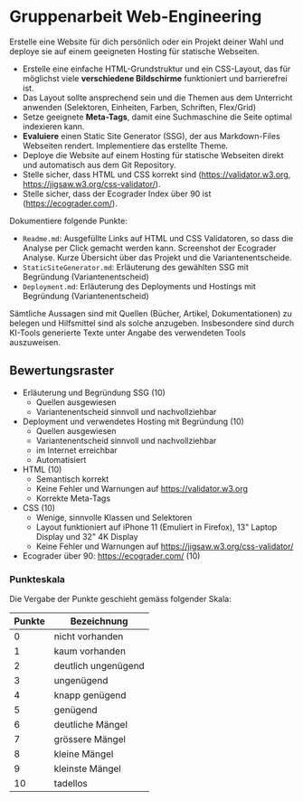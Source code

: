 # Gruppenarbeit Web-Engineering

Erstelle eine Website für dich persönlich oder ein Projekt deiner Wahl und deploye sie auf einem geeigneten Hosting für
statische Webseiten.

- Erstelle eine einfache HTML-Grundstruktur und ein CSS-Layout, das für möglichst viele **verschiedene Bildschirme**
  funktioniert und barrierefrei ist.
- Das Layout sollte ansprechend sein und die Themen aus dem Unterricht anwenden (Selektoren, Einheiten, Farben,
  Schriften, Flex/Grid)
- Setze geeignete **Meta-Tags**, damit eine Suchmaschine die Seite optimal indexieren kann.
- **Evaluiere** einen Static Site Generator (SSG), der aus Markdown-Files Webseiten rendert. Implementiere das erstellte
  Theme.
- Deploye die Website auf einem Hosting für statische Webseiten direkt und automatisch aus dem Git Repository.
- Stelle sicher, dass HTML und CSS korrekt sind (https://validator.w3.org, https://jigsaw.w3.org/css-validator/).
- Stelle sicher, dass der Ecograder Index über 90 ist (https://ecograder.com/).

Dokumentiere folgende Punkte:

- `Readme.md`: Ausgefüllte Links auf HTML und CSS Validatoren, so dass die Analyse per Click gemacht werden kann.
  Screenshot der Ecograder Analyse. Kurze Übersicht über das Projekt und die Variantenentscheide.
- `StaticSiteGenerator.md`: Erläuterung des gewählten SSG mit Begründung (Variantenentscheid)
- `Deployment.md`: Erläuterung des Deployments und Hostings mit Begründung (Variantenentscheid)

Sämtliche Aussagen sind mit Quellen (Bücher, Artikel, Dokumentationen) zu belegen und Hilfsmittel sind als solche
anzugeben. Insbesondere sind durch KI-Tools generierte Texte unter Angabe des verwendeten Tools auszuweisen.

## Bewertungsraster

- Erläuterung und Begründung SSG (10)
    - Quellen ausgewiesen
    - Variantenentscheid sinnvoll und nachvollziehbar
- Deployment und verwendetes Hosting mit Begründung (10)
    - Quellen ausgewiesen
    - Variantenentscheid sinnvoll und nachvollziehbar
    - im Internet erreichbar
    - Automatisiert
- HTML (10)
    - Semantisch korrekt
    - Keine Fehler und Warnungen auf https://validator.w3.org
    - Korrekte Meta-Tags
- CSS (10)
    - Wenige, sinnvolle Klassen und Selektoren
    - Layout funktioniert auf iPhone 11 (Emuliert in Firefox), 13" Laptop Display und 32" 4K Display
    - Keine Fehler und Warnungen auf https://jigsaw.w3.org/css-validator/
- Ecograder über 90: https://ecograder.com/ (10)

### Punkteskala

Die Vergabe der Punkte geschieht gemäss folgender Skala:

| Punkte | Bezeichnung         |
|--------|---------------------|
| 0      | nicht vorhanden     |
| 1      | kaum vorhanden      |
| 2      | deutlich ungenügend |
| 3      | ungenügend          |
| 4      | knapp genügend      |
| 5      | genügend            |
| 6      | deutliche Mängel    |
| 7      | grössere Mängel     |
| 8      | kleine Mängel       |
| 9      | kleinste Mängel     |
| 10     | tadellos            |